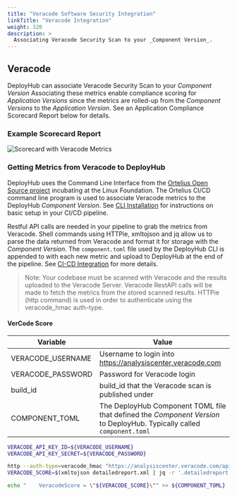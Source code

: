 ```yaml
---
title: "Veracode Software Security Integration"
linkTitle: "Veracode Integration"
weight: 320
description: >
  Associating Veracode Security Scan to your _Component Version_.
---
```


## Veracode

DeployHub can associate Veracode Security Scan to your _Component Version_  Associating these metrics enable compliance scoring for _Application Versions_ since the metrics are rolled-up from the _Component Versions_ to the _Application Version_.  See an Application Compliance Scorecard Report below for details.

### Example Scorecard Report

![Scorecard with Veracode Metrics](/scorecard-complete-vc.png)

### Getting Metrics from Veracode to DeployHub

DeployHub uses the Command Line Interface from the [Ortelius Open Source project](https://www.ortelius.io) incubating at the Linux Foundation. The Ortelius CI/CD command line program is used to associate Veracode metrics to the DeployHub _Component Version_.  See [CLI Installation](https://docs.deployhub.com/userguide/installation-and-support/0-commandlineinterface/) for instructions on basic setup in your CI/CD pipeline.

Restful API calls are needed in your pipeline to grab the metrics from Veracode.  Shell commands using HTTPie, xmltojson and jq allow us to parse the data returned from Veracode and format it for storage with the _Component Version_.  The `component.toml` file used by the DeployHub CLI is appended to with each new metric and upload to DeployHub at the end of the pipeline.  See [CI-CD Integration](https://docs.deployhub.com/userguide/integrations/ci-cd_integrations/) for more details.

> Note: Your codebase must be scanned with Veracode and the results uploaded to the Veracode Server.  Veracode RestAPI calls will be made to fetch the metrics from the stored scanned results.  HTTPie (http command) is used in order to authenticate using the veracode_hmac auth-type.

#### VerCode Score

| Variable          | Value                                                                                                                   |
|-------------------|-------------------------------------------------------------------------------------------------------------------------|
| VERACODE_USERNAME | Username to login into <https://analysiscenter.veracode.com>                                                            |
| VERACODE_PASSWORD | Password for Veracode login                                                                                             |
| build_id          | build_id that the Veracode scan is published under                                                                      |
| COMPONENT_TOML    | The DeployHub Component TOML file that defined the _Component Version_ to DeployHub.  Typically called `component.toml` |

```bash
VERACODE_API_KEY_ID=${VERACODE_USERNAME}
VERACODE_API_KEY_SECRET=${VERACODE_PASSWORD}

http --auth-type=veracode_hmac "https://analysiscenter.veracode.com/api/5.0/detailedreport.do" "build_id==${build_id}" > detailedreport.xml
VERACODE_SCORE=$(xmltojson detailedreport.xml | jq -r '.detailedreport."static-analysis"."@score"')

echo "    VeracodeScore = \"${VERACODE_SCORE}\"" >> ${COMPONENT_TOML}
```
